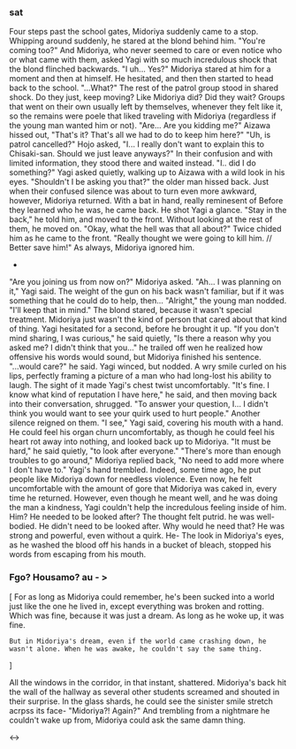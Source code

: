 ### sat 

Four steps past the school gates, Midoriya suddenly came to a stop. Whipping around suddenly, he stared at the blond behind him.
"You're coming too?"
And Midoriya, who never seemed to care or even notice who or what came with them, asked Yagi with so much incredulous shock that the blond flinched backwards. 
"I uh... Yes?"
Midoriya stared at him for a moment and then at himself. He hesitated, and then then started to head back to the school.
"...What?" 
The rest of the patrol group stood in shared shock. Do they just, keep moving? Like Midoriya did? Did they wait? Groups that went on their own usually left by themselves, whenever they felt like it, so the remains were poele that liked traveling with Midoriya (regardless if the young man wanted him or not). 
"Are... Are you kidding me?" Aizawa hissed out, "That's it? That's all we had to do to keep him here?"
"Uh, is patrol cancelled?" Hojo asked, "I... I really don't want to explain this to Chisaki-san. Should we just leave anyways?"
In their confusion and with limited information, they stood there and waited instead.
"I.. did I do something?" Yagi asked quietly, walking up to Aizawa with a wild look in his eyes.
"Shouldn't I be asking you that?" the older man hissed back.
Just when their confused silence was about to turn even more awkward, however, Midoriya returned. With a bat in hand, really reminesent of Before they learned who he was, he came back. He shot Yagi a glance.
"Stay in the back," he told him, and moved to the front. Without looking at the rest of them, he moved on. 
"Okay, what the hell was that all about?" Twice chided him as he came to the front. "Really thought we were going to kill him. // Better save him!"
As always, Midoriya ignored him. 

-

"Are you joining us from now on?" Midoriya asked.
"Ah... I was planning on it," Yagi said. The weight of the gun on his back wasn't familiar, but if it was something that he could do to help, then... 
"Alright," the young man nodded. "I'll keep that in mind."
The blond stared, because it wasn't special treatment. Midoriya just wasn't the kind of person that cared about that kind of thing. Yagi hesitated for a second, before he brought it up.
"If you don't mind sharing, I was curious," he said quietly, "Is there a reason why you asked me? I didn't think that you..." he trailed off wen he realized how offensive his words would sound, but Midoriya finished his sentence.
"...would care?" he said. 
Yagi winced, but nodded.
A wry smile curled on his lips, perfectly framing a picture of a man who had long-lost his ability to laugh. The sight of it made Yagi's chest twist uncomfortably. 
"It's fine. I know what kind of reputation I have here," he said, and then moving back into their conversation, shrugged. "To answer your question, I... I didn't think you would want to see your quirk used to hurt people."
Another silence reigned on them.
"I see," Yagi said, covering his mouth with a hand. He could feel his organ churn uncomfortably, as though he could feel his heart rot away into nothing, and looked back up to Midoriya. "It must be hard," he said quietly, "to look after everyone."
"There's more than enough troubles to go around," Midoriya replied back, "No need to add more where I don't have to."
Yagi's hand trembled. Indeed, some time ago, he put people like Midoriya down for needless violence. Even now, he felt uncomfortable with the amount of gore that Midoriya was caked in, every time he returned. 
However, even though he meant well, and he was doing the man a kindness, Yagi couldn't help the incredulous feeling inside of him. Him? He needed to be looked after? The thought felt putrid. he was well-bodied. He didn't need to be looked after. Why would he need that? He was strong and powerful, even without a quirk. He-
The look in Midoriya's eyes, as he washed the blood off his hands in a bucket of bleach, stopped his words from escaping from his mouth. 

### Fgo? Housamo? au - > 

[ 
    For as long as Midoriya could remember, he's been sucked into a world just like the one he lived in, except everything was broken and rotting. Which was fine, because it was just a dream. As long as he woke up, it was fine.

    But in Midoriya's dream, even if the world came crashing down, he wasn't alone. When he was awake, he couldn't say the same thing.

]

All the windows in the corridor, in that instant, shattered. Midoriya's back hit the wall of the hallway as several other students screamed and shouted in their surprise. In the glass shards, he could see the sinister smile stretch acrpss its face-
"Midoriya?! Again?"
And trembling from a nightmare he couldn't wake up from, Midoriya could ask the same damn thing.

<->



